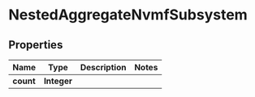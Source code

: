 

# NestedAggregateNvmfSubsystem


## Properties

Name | Type | Description | Notes
------------ | ------------- | ------------- | -------------
**count** | **Integer** |  | 



